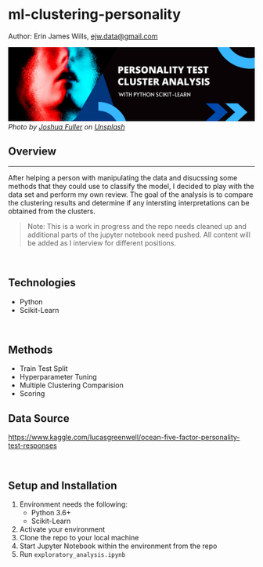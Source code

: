 # ml-clustering-personality

Author:  Erin James Wills, ejw.data@gmail.com  

![Personality Test Clustering](./images/personality-clustering.png)  
<cite>Photo by [Joshua Fuller](https://unsplash.com/@joshuafuller?utm_source=unsplash&utm_medium=referral&utm_content=creditCopyText) on [Unsplash](https://unsplash.com/s/photos/personality-types?utm_source=unsplash&utm_medium=referral&utm_content=creditCopyText)</cite>

## Overview  
<hr>  
After helping a person with manipulating the data and disucssing some methods that they could use to classify the model, I decided to play with the data set and perform my own review.  The goal of the analysis is to compare the clustering results and determine if any intersting interpretations can be obtained from the clusters.   

>Note:  This is a work in progress and the repo needs cleaned up and additional parts of the jupyter notebook need pushed.  All content will be added as I interview for different positions.  

<br>  

## Technologies  
*  Python
*  Scikit-Learn 

<br>  

## Methods  
*  Train Test Split  
*  Hyperparameter Tuning  
*  Multiple Clustering Comparision
*  Scoring    


## Data Source  

https://www.kaggle.com/lucasgreenwell/ocean-five-factor-personality-test-responses  

<br>  

## Setup and Installation  
1. Environment needs the following:  
    *  Python 3.6+  
    *  Scikit-Learn  
1. Activate your environment
1. Clone the repo to your local machine
1. Start Jupyter Notebook within the environment from the repo
1. Run `exploratory_analysis.ipynb`  

<br>
